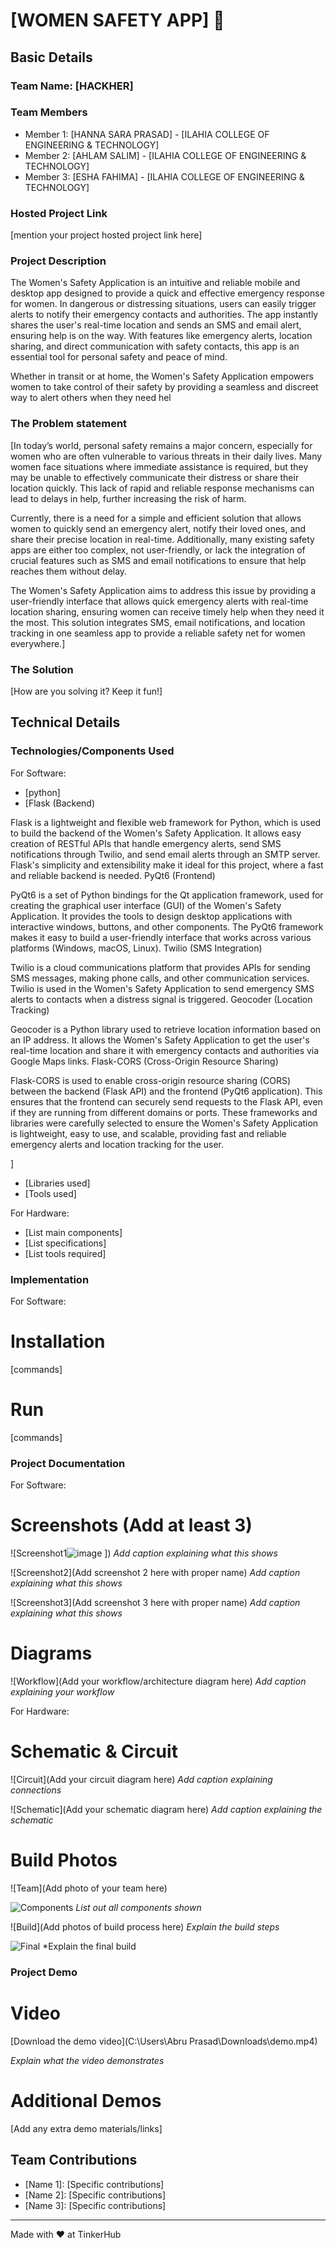 # [WOMEN SAFETY APP] 🎯


## Basic Details
### Team Name: [HACKHER]


### Team Members
- Member 1: [HANNA SARA PRASAD] - [ILAHIA COLLEGE OF ENGINEERING & TECHNOLOGY]
- Member 2: [AHLAM SALIM] - [ILAHIA COLLEGE OF ENGINEERING & TECHNOLOGY]
- Member 3: [ESHA FAHIMA] - [ILAHIA COLLEGE OF ENGINEERING & TECHNOLOGY]

### Hosted Project Link
[mention your project hosted project link here]

### Project Description
The Women's Safety Application is an intuitive and reliable mobile and desktop app designed to provide a quick and effective emergency response for women. In dangerous or distressing situations, users can easily trigger alerts to notify their emergency contacts and authorities. The app instantly shares the user's real-time location and sends an SMS and email alert, ensuring help is on the way. With features like emergency alerts, location sharing, and direct communication with safety contacts, this app is an essential tool for personal safety and peace of mind.

Whether in transit or at home, the Women's Safety Application empowers women to take control of their safety by providing a seamless and discreet way to alert others when they need hel

### The Problem statement
[In today’s world, personal safety remains a major concern, especially for women who are often vulnerable to various threats in their daily lives. Many women face situations where immediate assistance is required, but they may be unable to effectively communicate their distress or share their location quickly. This lack of rapid and reliable response mechanisms can lead to delays in help, further increasing the risk of harm.

Currently, there is a need for a simple and efficient solution that allows women to quickly send an emergency alert, notify their loved ones, and share their precise location in real-time. Additionally, many existing safety apps are either too complex, not user-friendly, or lack the integration of crucial features such as SMS and email notifications to ensure that help reaches them without delay.

The Women's Safety Application aims to address this issue by providing a user-friendly interface that allows quick emergency alerts with real-time location sharing, ensuring women can receive timely help when they need it the most. This solution integrates SMS, email notifications, and location tracking in one seamless app to provide a reliable safety net for women everywhere.]

### The Solution
[How are you solving it? Keep it fun!]

## Technical Details
### Technologies/Components Used
For Software:
- [python]
- [Flask (Backend)

Flask is a lightweight and flexible web framework for Python, which is used to build the backend of the Women's Safety Application. It allows easy creation of RESTful APIs that handle emergency alerts, send SMS notifications through Twilio, and send email alerts through an SMTP server. Flask's simplicity and extensibility make it ideal for this project, where a fast and reliable backend is needed.
PyQt6 (Frontend)

PyQt6 is a set of Python bindings for the Qt application framework, used for creating the graphical user interface (GUI) of the Women's Safety Application. It provides the tools to design desktop applications with interactive windows, buttons, and other components. The PyQt6 framework makes it easy to build a user-friendly interface that works across various platforms (Windows, macOS, Linux).
Twilio (SMS Integration)

Twilio is a cloud communications platform that provides APIs for sending SMS messages, making phone calls, and other communication services. Twilio is used in the Women's Safety Application to send emergency SMS alerts to contacts when a distress signal is triggered.
Geocoder (Location Tracking)

Geocoder is a Python library used to retrieve location information based on an IP address. It allows the Women's Safety Application to get the user's real-time location and share it with emergency contacts and authorities via Google Maps links.
Flask-CORS (Cross-Origin Resource Sharing)

Flask-CORS is used to enable cross-origin resource sharing (CORS) between the backend (Flask API) and the frontend (PyQt6 application). This ensures that the frontend can securely send requests to the Flask API, even if they are running from different domains or ports.
These frameworks and libraries were carefully selected to ensure the Women's Safety Application is lightweight, easy to use, and scalable, providing fast and reliable emergency alerts and location tracking for the user.




]
- [Libraries used]
- [Tools used]

For Hardware:
- [List main components]
- [List specifications]
- [List tools required]

### Implementation
For Software:
# Installation
[commands]

# Run
[commands]

### Project Documentation
For Software:

# Screenshots (Add at least 3)
![Screenshot1![image](https://github.com/user-attachments/assets/d1fdc0b8-670f-467c-b749-58aa3506e87b)
])
*Add caption explaining what this shows*

![Screenshot2](Add screenshot 2 here with proper name)
*Add caption explaining what this shows*

![Screenshot3](Add screenshot 3 here with proper name)
*Add caption explaining what this shows*

# Diagrams
![Workflow](Add your workflow/architecture diagram here)
*Add caption explaining your workflow*

For Hardware:

# Schematic & Circuit
![Circuit](Add your circuit diagram here)
*Add caption explaining connections*

![Schematic](Add your schematic diagram here)
*Add caption explaining the schematic*

# Build Photos
![Team](Add photo of your team here)


![Components](![image](https://github.com/user-attachments/assets/1edafaec-b46e-4748-9fd8-dc15e5b947bc)
)
*List out all components shown*

![Build](Add photos of build process here)
*Explain the build steps*

![Final](![image](https://github.com/user-attachments/assets/c24ca524-37c7-4192-9ce6-db236853f347)
)
*Explain the final build

### Project Demo
# Video
[Download the demo video](C:\Users\Abru Prasad\Downloads\demo.mp4)

*Explain what the video demonstrates*

# Additional Demos
[Add any extra demo materials/links]

## Team Contributions
- [Name 1]: [Specific contributions]
- [Name 2]: [Specific contributions]
- [Name 3]: [Specific contributions]

---
Made with ❤️ at TinkerHub
